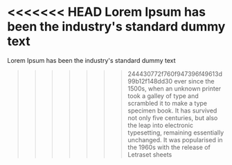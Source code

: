 <<<<<<< HEAD
Lorem Ipsum has been the industry's standard dummy text
=======
 Lorem Ipsum has been the industry's standard dummy text
>>>>>>> 244430772f760f947396f49613d99b12f148dd30
ever since the 1500s, when an unknown printer took a galley of
type and scrambled it to make a type specimen book. It has survived not only five centuries, but also the leap into
electronic typesetting, remaining essentially unchanged. It was popularised in the 1960s with the release of Letraset sheets


